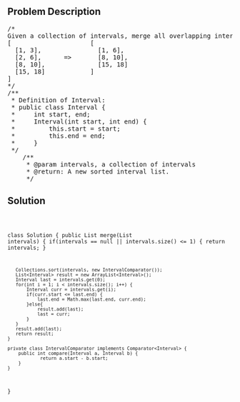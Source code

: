 <!--
<style>
  body { font-family: Arial, sans-serif; }
  .container { max-width: 100%; margin: auto; padding: 10px; }
  .comment-block { background-color: #f9f9f9; padding: 10px; border-left: 5px solid #ccc; max-width: 400px; margin: 20px auto; overflow-wrap: break-word; white-space: pre-wrap; }
  .code-block { background-color: #f4f4f4; padding: 10px; border: 1px solid #ddd; }
</style>
-->

<div class='container'>
<h2>Problem Description</h2>
<div class='comment-block'>
<pre>
/*
Given a collection of intervals, merge all overlapping intervals.
[                     [
  [1, 3],               [1, 6],
  [2, 6],      =>       [8, 10],
  [8, 10],              [15, 18]
  [15, 18]            ]
]
*/
/**
 * Definition of Interval:
 * public class Interval {
 *     int start, end;
 *     Interval(int start, int end) {
 *         this.start = start;
 *         this.end = end;
 *     }
 */
    /**
     * @param intervals, a collection of intervals
     * @return: A new sorted interval list.
     */
</pre>
</div>

<h2>Solution</h2>
<div class='code-block'>
<pre><code class='language-java'>

class Solution {
    public List<Interval> merge(List<Interval> intervals) {
       if(intervals == null || intervals.size() <= 1) {
           return intervals;
       } 
        
       Collections.sort(intervals, new IntervalComparator());
       List<Interval> result = new ArrayList<Interval>(); 
       Interval last = intervals.get(0);
       for(int i = 1; i < intervals.size(); i++) {
           Interval curr = intervals.get(i);
           if(curr.start <= last.end) {
               last.end = Math.max(last.end, curr.end);
           }else{
               result.add(last);
               last = curr;
           }
       }
       result.add(last);
       return result;
    }
    
    private class IntervalComparator implements Comparator<Interval> {
        public int compare(Interval a, Interval b) {
                return a.start - b.start;
        }
    }
}</code></pre>
</div>
</div>
